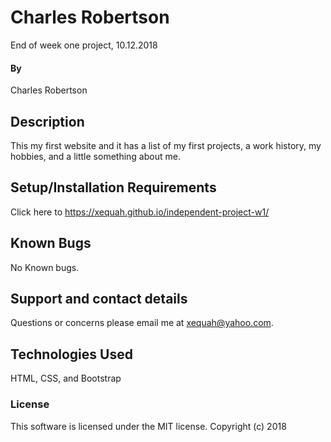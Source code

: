 # Charles Robertson

End of week one project, 10.12.2018

#### By

Charles Robertson

## Description

This my first website and it has a list of my first projects, a work history, my hobbies, and a little something about me.

## Setup/Installation Requirements

Click here to https://xequah.github.io/independent-project-w1/


## Known Bugs

No Known bugs.

## Support and contact details

Questions or concerns please email me at xequah@yahoo.com.

## Technologies Used

HTML,
CSS,
and Bootstrap

### License

This software is licensed under the MIT license.
Copyright (c) 2018
